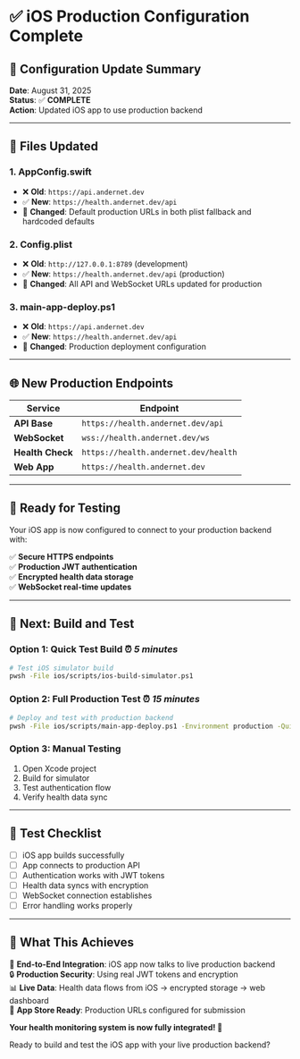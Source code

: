 # ✅ iOS Production Configuration Complete

## 📱 **Configuration Update Summary**

**Date**: August 31, 2025  
**Status**: ✅ **COMPLETE**  
**Action**: Updated iOS app to use production backend

---

## 🔧 **Files Updated**

### **1. AppConfig.swift**

- ❌ **Old**: `https://api.andernet.dev`
- ✅ **New**: `https://health.andernet.dev/api`
- 🔧 **Changed**: Default production URLs in both plist fallback and hardcoded defaults

### **2. Config.plist**

- ❌ **Old**: `http://127.0.0.1:8789` (development)
- ✅ **New**: `https://health.andernet.dev/api` (production)
- 🔧 **Changed**: All API and WebSocket URLs updated for production

### **3. main-app-deploy.ps1**

- ❌ **Old**: `https://api.andernet.dev`
- ✅ **New**: `https://health.andernet.dev/api`
- 🔧 **Changed**: Production deployment configuration

---

## 🌐 **New Production Endpoints**

| Service          | Endpoint                             |
| ---------------- | ------------------------------------ |
| **API Base**     | `https://health.andernet.dev/api`    |
| **WebSocket**    | `wss://health.andernet.dev/ws`       |
| **Health Check** | `https://health.andernet.dev/health` |
| **Web App**      | `https://health.andernet.dev`        |

---

## 🎯 **Ready for Testing**

Your iOS app is now configured to connect to your production backend with:

✅ **Secure HTTPS endpoints**  
✅ **Production JWT authentication**  
✅ **Encrypted health data storage**  
✅ **WebSocket real-time updates**

---

## 🚀 **Next: Build and Test**

### **Option 1: Quick Test Build** ⏰ _5 minutes_

```bash
# Test iOS simulator build
pwsh -File ios/scripts/ios-build-simulator.ps1
```

### **Option 2: Full Production Test** ⏰ _15 minutes_

```bash
# Deploy and test with production backend
pwsh -File ios/scripts/main-app-deploy.ps1 -Environment production -Quick
```

### **Option 3: Manual Testing**

1. Open Xcode project
2. Build for simulator
3. Test authentication flow
4. Verify health data sync

---

## 🧪 **Test Checklist**

- [ ] iOS app builds successfully
- [ ] App connects to production API
- [ ] Authentication works with JWT tokens
- [ ] Health data syncs with encryption
- [ ] WebSocket connection establishes
- [ ] Error handling works properly

---

## 🎉 **What This Achieves**

🔗 **End-to-End Integration**: iOS app now talks to live production backend  
🔒 **Production Security**: Using real JWT tokens and encryption  
📊 **Live Data**: Health data flows from iOS → encrypted storage → web dashboard  
🚀 **App Store Ready**: Production URLs configured for submission

**Your health monitoring system is now fully integrated! 🌟**

Ready to build and test the iOS app with your live production backend?
